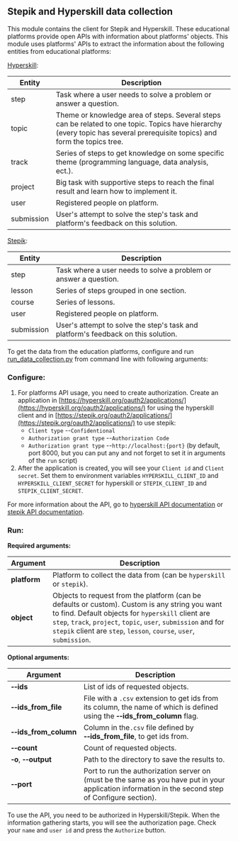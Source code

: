 ## Stepik and Hyperskill data collection

This module contains the client for Stepik and Hyperskill. These educational platforms provide open APIs with information
about platforms' objects.
This module uses platforms' APIs to extract the information about the following entities from educational platforms:

[Hyperskill](https://hyperskill.org/api/docs/): 

| Entity | Description                                                                                                                                                                |
|----------|----------------------------------------------------------------------------------------------------------------------------------------------------------------------------|
| step | Task where a user needs to solve a problem or answer a question.                                                                                                           |
| topic | Theme or knowledge area of steps. Several steps can be related to one topic. Topics have hierarchy (every topic has several prerequisite topics) and form the topics tree. |
| track | Series of steps to get knowledge on some specific theme (programming language, data analysis, ect.).                                                                       |
| project | Big task with supportive steps to reach the final result and learn how to implement it.                                                                                    |  
| user | Registered people on platform.                                                                                                                                             |
| submission | User's attempt to solve the step's task and platform's feedback on this solution.                                                                                          |

[Stepik](https://stepik.org/api/docs/):

| Entity | Description                                                                       |
|----------|-----------------------------------------------------------------------------------|
| step | Task where a user needs to solve a problem or answer a question.                  |
| lesson | Series of steps grouped in one section.                                           |
| course | Series of lessons.                                                                | 
| user | Registered people on platform.                                                    |
| submission | User's attempt to solve the step's task and platform's feedback on this solution. |

To get the data from the education platforms, configure and run [run_data_collection.py](run_data_collection.py) 
from command line with following arguments:
### Configure:

1. For platforms API usage, you need to create authorization. Create an application in [https://hyperskill.org/oauth2/applications/](https://hyperskill.org/oauth2/applications/) for 
   using the hyperskill client and in [https://stepik.org/oauth2/applications/](https://stepik.org/oauth2/applications/) to use stepik:
   * `Client type` --`Confidentional`
   * `Authorization grant type` --`Authorization Code`
   * `Authorization grant type` --`http://localhost:{port}` (by default, port 8000, but you can put any and not forget to set it in arguments of the `run` script)
2. After the application is created, you will see your `Client id` and `Client secret`. Set them to environment variables 
   `HYPERSKILL_CLIENT_ID` and `HYPERSKILL_CLIENT_SECRET` for hyperskill or `STEPIK_CLIENT_ID` and `STEPIK_CLIENT_SECRET`.
   
For more information about the API, go to [hyperskill API documentation](https://hyperskill.org/api/docs/) or [stepik API documentation](https://stepik.org/api/docs/).
   
### Run:

**Required arguments:**

| Argument | Description                                                                                                                                                                                                                                                                                  |
|----------|----------------------------------------------------------------------------------------------------------------------------------------------------------------------------------------------------------------------------------------------------------------------------------------------|
|**platform**| Platform to collect the data from (can be `hyperskill` or `stepik`).                                                                                                                                                                                                                         |
|**object**| Objects to request from the platform (can be defaults or custom). Custom is any string you want to find. Default objects for `hyperskill` client are `step`, `track`, `project`, `topic`, `user`, `submission` and for `stepik` client are `step`, `lesson`, `course`, `user`, `submission`. |

**Optional arguments:**

| Argument | Description                                                                                                                                         |
|----------|-----------------------------------------------------------------------------------------------------------------------------------------------------|
| **&#8209;&#8209;ids** | List of ids of requested objects.                                                                                                                   |
| **&#8209;&#8209;ids_from_file** | File with a `.csv` extension to get ids from its column, the name of which is defined using the **&#8209;&#8209;ids_from_column** flag.             |
| **&#8209;&#8209;ids_from_column** | Column in the`.csv` file defined by **&#8209;&#8209;ids_from_file**, to get ids from.                                                               |
| **&#8209;&#8209;count** | Count of requested objects.                                                                                                                         |
| **&#8209;o**, **&#8209;&#8209;output** | Path to the directory to save the results to.                                                                                                       |
| **&#8209;&#8209;port** | Port to run the authorization server on (must be the same as you have put in your application information in the second step of Configure section). |

To use the API, you need to be authorized in Hyperskill/Stepik. When the information gathering starts, you will see the authorization page.
Check your `name` and `user id` and press the `Authorize` button. 
